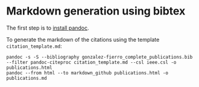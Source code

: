 # Markdown generation using bibtex

The first step is to [install pandoc](http://pandoc.org/installing.html).

To generate the markdown of the citations using the template `citation_template.md`:

    pandoc -s -S --bibliography gonzalez-fierro_complete_publications.bib --filter pandoc-citeproc citation_template.md --csl ieee.csl -o publications.html
    pandoc --from html --to markdown_github publications.html -o publications.md
